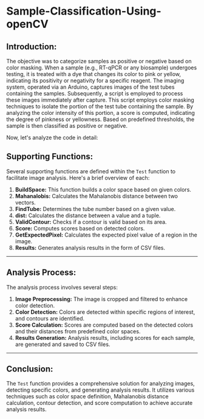 # Sample-Classification-Using-openCV

## Introduction:

The objective was to categorize samples as positive or negative based on color masking. When a sample (e.g., RT-qPCR or any biosample) undergoes testing, it is treated with a dye that changes its color to pink or yellow, indicating its positivity or negativity for a specific reagent. The imaging system, operated via an Arduino, captures images of the test tubes containing the samples. Subsequently, a script is employed to process these images immediately after capture. This script employs color masking techniques to isolate the portion of the test tube containing the sample. By analyzing the color intensity of this portion, a score is computed, indicating the degree of pinkness or yellowness. Based on predefined thresholds, the sample is then classified as positive or negative.

Now, let's analyze the code in detail:

## Supporting Functions:

Several supporting functions are defined within the `Test` function to facilitate image analysis. Here's a brief overview of each:

1. **BuildSpace:** This function builds a color space based on given colors.
2. **Mahanalobis:** Calculates the Mahalanobis distance between two vectors.
3. **FindTube:** Determines the tube number based on a given value.
4. **dist:** Calculates the distance between a value and a tuple.
5. **ValidContour:** Checks if a contour is valid based on its area.
6. **Score:** Computes scores based on detected colors.
7. **GetExpectedPixel:** Calculates the expected pixel value of a region in the image.
8. **Results:** Generates analysis results in the form of CSV files.

---

## Analysis Process:

The analysis process involves several steps:

1. **Image Preprocessing:** The image is cropped and filtered to enhance color detection.
2. **Color Detection:** Colors are detected within specific regions of interest, and contours are identified.
3. **Score Calculation:** Scores are computed based on the detected colors and their distances from predefined color spaces.
4. **Results Generation:** Analysis results, including scores for each sample, are generated and saved to CSV files.

---

## Conclusion:

The `Test` function provides a comprehensive solution for analyzing images, detecting specific colors, and generating analysis results. It utilizes various techniques such as color space definition, Mahalanobis distance calculation, contour detection, and score computation to achieve accurate analysis results.
